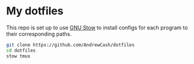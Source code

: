 # My dotfiles

This repo is set up to use [GNU Stow](https://www.gnu.org/software/stow/) to install configs for each program to their corresponding paths.
```bash
git clone https://github.com/AndrewCash/dotfiles
cd dotfiles
stow tmux
```
